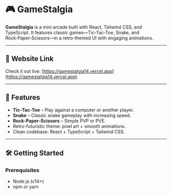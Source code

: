 # 🎮 GameStalgia

**GameStalgia** is a mini arcade built with React, Tailwind CSS, and TypeScript. It features classic games—Tic‑Tac‑Toe, Snake, and Rock‑Paper‑Scissors—in a retro-themed UI with engaging animations.

---

  ## 🔗 Website Link

Check it out live: [https://gamestalgia14.vercel.app](https://gamestalgia14.vercel.app)

---

## 🚀 Features

- **Tic‑Tac‑Toe** – Play against a computer or another player.
- **Snake** – Classic snake gameplay with increasing speed.
- **Rock‑Paper‑Scissors** – Simple PVP or PVE.
- Retro-futuristic theme: pixel art + smooth animations.
- Clean codebase: React + TypeScript + Tailwind CSS.

---

## 🛠️ Getting Started

### Prerequisites
- Node.js (v14+)
- npm or yarn
